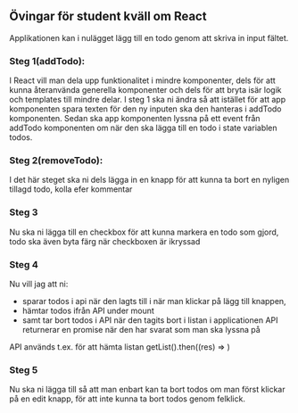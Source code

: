 ## Övingar för student kväll om React
Applikationen kan i nulägget lägg till en todo genom att skriva in input fältet.

### Steg 1(addTodo):
  I React vill man dela upp funktionalitet i mindre komponenter, dels för att kunna återanvända generella komponenter
  och dels för att bryta isär logik och templates till mindre delar. I steg 1 ska ni ändra så att istället för att app
  komponenten spara texten för den ny inputen ska den hanteras i addTodo komponenten. Sedan ska app komponenten lyssna på
  ett event från addTodo komponenten om när den ska lägga till en todo i state variablen todos.

### Steg 2(removeTodo):
  I det här steget ska ni dels lägga in en knapp för att kunna ta bort en nyligen tillagd todo, kolla efer kommentar

### Steg 3
  Nu ska ni lägga till en checkbox för att kunna markera en todo som gjord, todo ska även byta färg när checkboxen är ikryssad

### Steg 4
  Nu vill jag att ni:
  - sparar todos i api när den lagts till i när man klickar på lägg till knappen,
  - hämtar todos ifrån API under mount
  - samt tar bort todos i API när den tagits bort i listan i applicationen
API returnerar en promise när den har svarat som man ska lyssna på

API används t.ex. för att hämta listan
getList().then((res) => )

### Steg 5
Nu ska ni lägga till så att man enbart kan ta bort todos om man först klickar på en edit knapp, för att inte kunna ta bort todos genom felklick.

